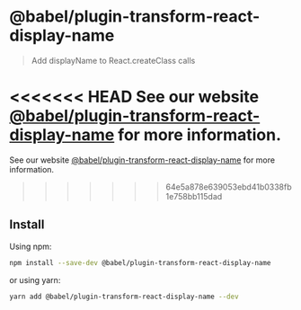 # @babel/plugin-transform-react-display-name

> Add displayName to React.createClass calls

<<<<<<< HEAD
See our website [@babel/plugin-transform-react-display-name](https://babeljs.io/docs/en/next/babel-plugin-transform-react-display-name.html) for more information.
=======
See our website [@babel/plugin-transform-react-display-name](https://babeljs.io/docs/en/babel-plugin-transform-react-display-name) for more information.
>>>>>>> 64e5a878e639053ebd41b0338fb1e758bb115dad

## Install

Using npm:

```sh
npm install --save-dev @babel/plugin-transform-react-display-name
```

or using yarn:

```sh
yarn add @babel/plugin-transform-react-display-name --dev
```
